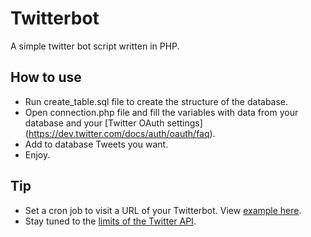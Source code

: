 Twitterbot
===========

A simple twitter bot script written in PHP.

How to use
-----------------

* Run create_table.sql file to create the structure of the database.
* Open connection.php file and fill the variables with data from your database and your [Twitter OAuth settings] (https://dev.twitter.com/docs/auth/oauth/faq).
* Add to database Tweets you want.
* Enjoy.

Tip
-----------------

* Set a cron job to visit a URL of your Twitterbot. View [example here](http://mycuteblog.com/setting-a-cron-job-to-visit-a-url/).
* Stay tuned to the [limits of the Twitter API](https://dev.twitter.com/docs/rate-limiting/1.1/limits).
